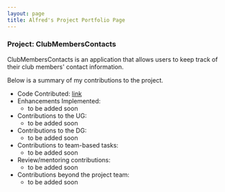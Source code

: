 ```yaml
---
layout: page
title: Alfred's Project Portfolio Page
---
```


### Project: ClubMembersContacts

ClubMembersContacts is an application that allows users to keep track of their club members' contact information.

Below is a summary of my contributions to the project.

* Code Contributed: [link](https://nus-cs2103-ay2324s1.github.io/tp-dashboard/?search=alfredbenoel&breakdown=false&sort=groupTitle%20dsc&sortWithin=title&since=2023-09-22&timeframe=commit&mergegroup=&groupSelect=groupByRepos)
* Enhancements Implemented:
    * to be added soon
* Contributions to the UG:
    * to be added soon
* Contributions to the DG:
    * to be added soon
* Contributions to team-based tasks:
    * to be added soon
* Review/mentoring contributions:
    * to be added soon
* Contributions beyond the project team:
    * to be added soon

